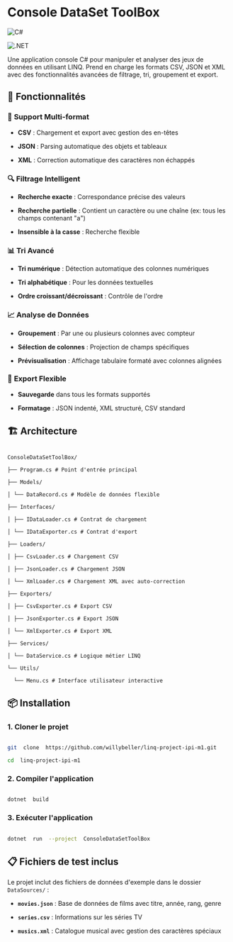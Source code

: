 
# Console DataSet ToolBox

  

![C#](https://img.shields.io/badge/c%23-%23239120.svg?style=for-the-badge&logo=c-sharp&logoColor=white)

![.NET](https://img.shields.io/badge/.NET-8.0-5C2D91?style=for-the-badge&logo=.net&logoColor=white)

  

Une application console C# pour manipuler et analyser des jeux de données en utilisant LINQ. Prend en charge les formats CSV, JSON et XML avec des fonctionnalités avancées de filtrage, tri, groupement et export.

  

## 🚀 Fonctionnalités

  

### 📁 **Support Multi-format**

-  **CSV** : Chargement et export avec gestion des en-têtes

-  **JSON** : Parsing automatique des objets et tableaux

-  **XML** : Correction automatique des caractères non échappés

  

### 🔍 **Filtrage Intelligent**

-  **Recherche exacte** : Correspondance précise des valeurs

-  **Recherche partielle** : Contient un caractère ou une chaîne (ex: tous les champs contenant "a")

-  **Insensible à la casse** : Recherche flexible

  

### 📊 **Tri Avancé**

-  **Tri numérique** : Détection automatique des colonnes numériques

-  **Tri alphabétique** : Pour les données textuelles

-  **Ordre croissant/décroissant** : Contrôle de l'ordre

  

### 📈 **Analyse de Données**

-  **Groupement** : Par une ou plusieurs colonnes avec compteur

-  **Sélection de colonnes** : Projection de champs spécifiques

-  **Prévisualisation** : Affichage tabulaire formaté avec colonnes alignées

  

### 💾 **Export Flexible**

-  **Sauvegarde** dans tous les formats supportés

-  **Formatage** : JSON indenté, XML structuré, CSV standard

  

## 🏗️ Architecture

```

ConsoleDataSetToolBox/

├── Program.cs # Point d'entrée principal

├── Models/

│ └── DataRecord.cs # Modèle de données flexible

├── Interfaces/

│ ├── IDataLoader.cs # Contrat de chargement

│ └── IDataExporter.cs # Contrat d'export

├── Loaders/

│ ├── CsvLoader.cs # Chargement CSV

│ ├── JsonLoader.cs # Chargement JSON

│ └── XmlLoader.cs # Chargement XML avec auto-correction

├── Exporters/

│ ├── CsvExporter.cs # Export CSV

│ ├── JsonExporter.cs # Export JSON

│ └── XmlExporter.cs # Export XML

├── Services/

│ └── DataService.cs # Logique métier LINQ

└── Utils/

  └── Menu.cs # Interface utilisateur interactive

```  

## 📦 Installation

  

### 1. Cloner le projet

```bash

git  clone  https://github.com/willybeller/linq-project-ipi-m1.git

cd  linq-project-ipi-m1

```

  

### 2. Compiler l'application

```bash

dotnet  build

```

  

### 3. Exécuter l'application

```bash

dotnet  run  --project  ConsoleDataSetToolBox

```

## 📋 Fichiers de test inclus

  

Le projet inclut des fichiers de données d'exemple dans le dossier `DataSources/` :

  

-  **`movies.json`** : Base de données de films avec titre, année, rang, genre

-  **`series.csv`** : Informations sur les séries TV

-  **`musics.xml`** : Catalogue musical avec gestion des caractères spéciaux